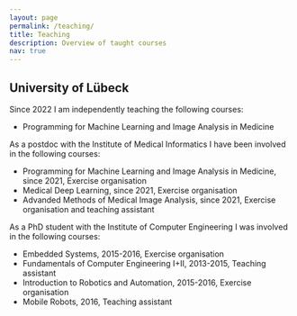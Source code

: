 ```yaml
---
layout: page
permalink: /teaching/
title: Teaching
description: Overview of taught courses
nav: true
---
```


<h2> University of Lübeck </h2>

Since 2022 I am independently teaching the following courses:
<ul>
    <li>Programming for Machine Learning and Image Analysis in Medicine</li>
</ul>

As a postdoc with the Institute of Medical Informatics I have been involved in the following courses:
<ul>
    <li>Programming for Machine Learning and Image Analysis in Medicine, since 2021, Exercise organisation</li>
    <li>Medical Deep Learning, since 2021, Exercise organisation</li>
    <li>Advanded Methods of Medical Image Analysis, since 2021, Exercise organisation and teaching assistant</li>
</ul>

As a PhD student with the Institute of Computer Engineering I was involved in the following courses:
<ul>
    <li>Embedded Systems, 2015-2016, Exercise organisation</li>
    <li>Fundamentals of Computer Engineering I+II, 2013-2015, Teaching assistant</li>
    <li>Introduction to Robotics and Automation, 2015-2016, Exercise organisation</li>
    <li>Mobile Robots, 2016, Teaching assistant</li>
</ul>
